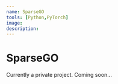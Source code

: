 ```yaml
---
name: SparseGO
tools: [Python,PyTorch]
image:
description:
---
```

# SparseGO
Currently a private project.
Coming soon...
